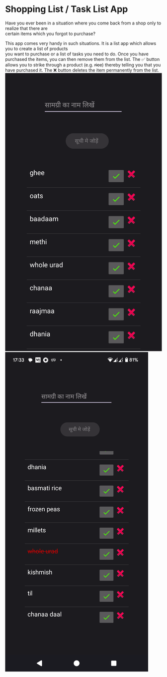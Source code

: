 # Shopping List / Task List App

Have you ever been in a situation where you come back from a shop only to realize that there are  
certain items which you forgot to purchase?

This app comes very handy in such situations. It is a list app which allows you to create a list of products  
you want to purchase or a list of tasks you need to do. Once you have purchased the items, you can then remove them from the list.
The ✅ button allows you to strike through a product (e.g. ~~rice~~) thereby telling you that you have purchased it.
The ❌ button deletes the item permanently from the list.
![App Screenshot](images/listapp1.png)
![App Screenshot](images/listapp2.png)

